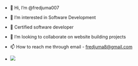 - 👋 Hi, I’m @fredjuma007
- 👀 I’m interested in Software Development
- 🌱 Certified software developer
- 💞️ I’m looking to collaborate on website building projects
- 📫 How to reach me through email - fredjuma8@gmail.com

- [![](https://visitcount.itsvg.in/api?id=Fred&label=Profile%20Views&color=0&pretty=false)](https://visitcount.itsvg.in)
